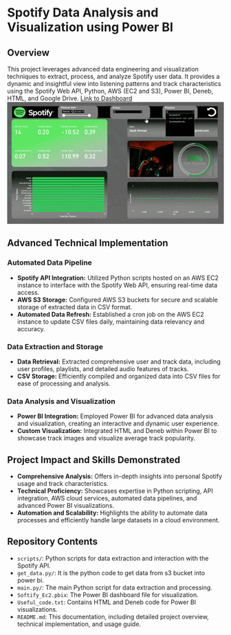 # Spotify Data Analysis and Visualization using Power BI

## Overview
This project leverages advanced data engineering and visualization techniques to extract, process, and analyze Spotify user data. It provides a dynamic and insightful view into listening patterns and track characteristics using the Spotify Web API, Python, AWS (EC2 and S3), Power BI, Deneb, HTML, and Google Drive. 
[Link to Dashboard](https://app.powerbi.com/reportEmbed?reportId=8fe7f296-f66c-4e4b-a423-d686a53feeb9&autoAuth=true&embeddedDemo=true)
![Dashboard Preview](https://github.com/saad415/Spotify/blob/main/gif.gif)

## Advanced Technical Implementation

### Automated Data Pipeline
- **Spotify API Integration:** Utilized Python scripts hosted on an AWS EC2 instance to interface with the Spotify Web API, ensuring real-time data access.
- **AWS S3 Storage:** Configured AWS S3 buckets for secure and scalable storage of extracted data in CSV format.
- **Automated Data Refresh:** Established a cron job on the AWS EC2 instance to update CSV files daily, maintaining data relevancy and accuracy.

### Data Extraction and Storage
- **Data Retrieval:** Extracted comprehensive user and track data, including user profiles, playlists, and detailed audio features of tracks.
- **CSV Storage:** Efficiently compiled and organized data into CSV files for ease of processing and analysis.

### Data Analysis and Visualization
- **Power BI Integration:** Employed Power BI for advanced data analysis and visualization, creating an interactive and dynamic user experience.
- **Custom Visualization:** Integrated HTML and Deneb within Power BI to showcase track images and visualize average track popularity.

## Project Impact and Skills Demonstrated
- **Comprehensive Analysis:** Offers in-depth insights into personal Spotify usage and track characteristics.
- **Technical Proficiency:** Showcases expertise in Python scripting, API integration, AWS cloud services, automated data pipelines, and advanced Power BI visualizations.
- **Automation and Scalability:** Highlights the ability to automate data processes and efficiently handle large datasets in a cloud environment.

## Repository Contents
- `scripts/`: Python scripts for data extraction and interaction with the Spotify API.
- `get_data.py/`: It is the python code to get data from s3 bucket into power bi.
- `main.py/`: The main Python script for data extraction and processing.
- `Softify_Ec2.pbix`: The Power BI dashboard file for visualization.
- `Useful_code.txt`: Contains HTML and Deneb code for Power BI visualizations.
- `README.md`: This documentation, including detailed project overview, technical implementation, and usage guide.
